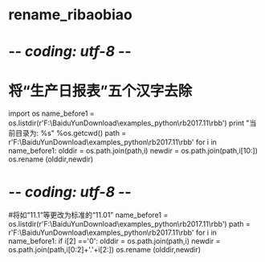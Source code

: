 # rename_ribaobiao
# -*- coding: utf-8 -*-
# 将“生产日报表”五个汉字去除
import os
name_before1 = os.listdir(r'F:\BaiduYunDownload\examples_python\rb2017.11\rbb')
print "当前目录为: %s" %os.getcwd()
path = r'F:\BaiduYunDownload\examples_python\rb2017.11\rbb'
for i in name_before1:
	olddir = os.path.join(path,i)
	newdir = os.path.join(path,i[10:])
	os.rename (olddir,newdir)


# -*- coding: utf-8 -*-
#将如“11.1”等更改为标准的“11.01”
name_before1 = os.listdir(r'F:\BaiduYunDownload\examples_python\rb2017.11\rbb')
path = r'F:\BaiduYunDownload\examples_python\rb2017.11\rbb'
for i in name_before1:
	if i[2] =='0':
		olddir = os.path.join(path,i)
		newdir = os.path.join(path,i[0:2]+'.'+i[2:])
		os.rename (olddir,newdir)
